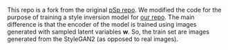 
This repo is a fork from the original [pSp repo](https://github.com/eladrich/pixel2style2pixel.git).
We modified the code for the purpose of training a style inversion model for [our repo](https://github.com/PRBonn/StyleGenForLabels).
The main difference is that the encoder of the model is trained using images generated with sampled latent variables **w**. 
So, the train set are images generated from the StyleGAN2 (as opposed to real images).

